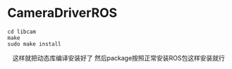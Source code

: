 # CameraDriverROS

    cd libcam
    make
    sudo make install
    
    这样就把动态库编译安装好了
    然后package按照正常安装ROS包这样安装就行
